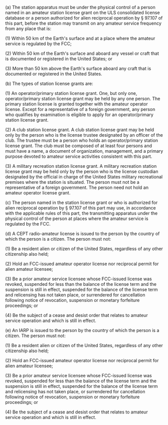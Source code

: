 (a) The station apparatus must be under the physical control of a person named in an amateur station license grant on the ULS consolidated license database or a person authorized for alien reciprocal operation by § 97.107 of this part, before the station may transmit on any amateur service frequency from any place that is:

(1) Within 50 km of the Earth's surface and at a place where the amateur service is regulated by the FCC;
                                    

(2) Within 50 km of the Earth's surface and aboard any vessel or craft that is documented or registered in the United States; or

(3) More than 50 km above the Earth's surface aboard any craft that is documented or registered in the United States.

(b) The types of station license grants are:

(1) An operator/primary station license grant. One, but only one, operator/primary station license grant may be held by any one person. The primary station license is granted together with the amateur operator license. Except for a representative of a foreign government, any person who qualifies by examination is eligible to apply for an operator/primary station license grant.

(2) A club station license grant. A club station license grant may be held only by the person who is the license trustee designated by an officer of the club. The trustee must be a person who holds an operator/primary station license grant. The club must be composed of at least four persons and must have a name, a document of organization, management, and a primary purpose devoted to amateur service activities consistent with this part.

(3) A military recreation station license grant. A military recreation station license grant may be held only by the person who is the license custodian designated by the official in charge of the United States military recreational premises where the station is situated. The person must not be a representative of a foreign government. The person need not hold an amateur operator license grant.

(c) The person named in the station license grant or who is authorized for alien reciprocal operation by § 97.107 of this part may use, in accordance with the applicable rules of this part, the transmitting apparatus under the physical control of the person at places where the amateur service is regulated by the FCC.

(d) A CEPT radio-amateur license is issued to the person by the country of which the person is a citizen. The person must not:

(1) Be a resident alien or citizen of the United States, regardless of any other citizenship also held;

(2) Hold an FCC-issued amateur operator license nor reciprocal permit for alien amateur licensee;

(3) Be a prior amateur service licensee whose FCC-issued license was revoked, suspended for less than the balance of the license term and the suspension is still in effect, suspended for the balance of the license term and relicensing has not taken place, or surrendered for cancellation following notice of revocation, suspension or monetary forfeiture proceedings; or

(4) Be the subject of a cease and desist order that relates to amateur service operation and which is still in effect.

(e) An IARP is issued to the person by the country of which the person is a citizen. The person must not:

(1) Be a resident alien or citizen of the United States, regardless of any other citizenship also held;

(2) Hold an FCC-issued amateur operator license nor reciprocal permit for alien amateur licensee;

(3) Be a prior amateur service licensee whose FCC-issued license was revoked, suspended for less than the balance of the license term and the suspension is still in effect, suspended for the balance of the license term and relicensing has not taken place, or surrendered for cancellation following notice of revocation, suspension or monetary forfeiture proceedings; or

(4) Be the subject of a cease and desist order that relates to amateur service operation and which is still in effect.

